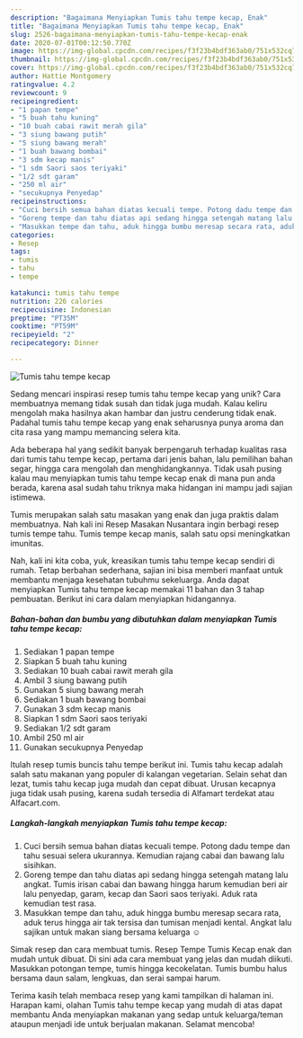 ```yaml
---
description: "Bagaimana Menyiapkan Tumis tahu tempe kecap, Enak"
title: "Bagaimana Menyiapkan Tumis tahu tempe kecap, Enak"
slug: 2526-bagaimana-menyiapkan-tumis-tahu-tempe-kecap-enak
date: 2020-07-01T00:12:50.770Z
image: https://img-global.cpcdn.com/recipes/f3f23b4bdf363ab0/751x532cq70/tumis-tahu-tempe-kecap-foto-resep-utama.jpg
thumbnail: https://img-global.cpcdn.com/recipes/f3f23b4bdf363ab0/751x532cq70/tumis-tahu-tempe-kecap-foto-resep-utama.jpg
cover: https://img-global.cpcdn.com/recipes/f3f23b4bdf363ab0/751x532cq70/tumis-tahu-tempe-kecap-foto-resep-utama.jpg
author: Hattie Montgomery
ratingvalue: 4.2
reviewcount: 9
recipeingredient:
- "1 papan tempe"
- "5 buah tahu kuning"
- "10 buah cabai rawit merah gila"
- "3 siung bawang putih"
- "5 siung bawang merah"
- "1 buah bawang bombai"
- "3 sdm kecap manis"
- "1 sdm Saori saos teriyaki"
- "1/2 sdt garam"
- "250 ml air"
- "secukupnya Penyedap"
recipeinstructions:
- "Cuci bersih semua bahan diatas kecuali tempe. Potong dadu tempe dan tahu sesuai selera ukurannya. Kemudian rajang cabai dan bawang lalu sisihkan."
- "Goreng tempe dan tahu diatas api sedang hingga setengah matang lalu angkat. Tumis irisan cabai dan bawang hingga harum kemudian beri air lalu penyedap, garam, kecap dan Saori saos teriyaki. Aduk rata kemudian test rasa."
- "Masukkan tempe dan tahu, aduk hingga bumbu meresap secara rata, aduk terus hingga air tak tersisa dan tumisan menjadi kental. Angkat lalu sajikan untuk makan siang bersama keluarga ☺️"
categories:
- Resep
tags:
- tumis
- tahu
- tempe

katakunci: tumis tahu tempe 
nutrition: 226 calories
recipecuisine: Indonesian
preptime: "PT35M"
cooktime: "PT59M"
recipeyield: "2"
recipecategory: Dinner

---
```



![Tumis tahu tempe kecap](https://img-global.cpcdn.com/recipes/f3f23b4bdf363ab0/751x532cq70/tumis-tahu-tempe-kecap-foto-resep-utama.jpg)

Sedang mencari inspirasi resep tumis tahu tempe kecap yang unik? Cara membuatnya memang tidak susah dan tidak juga mudah. Kalau keliru mengolah maka hasilnya akan hambar dan justru cenderung tidak enak. Padahal tumis tahu tempe kecap yang enak seharusnya punya aroma dan cita rasa yang mampu memancing selera kita.

Ada beberapa hal yang sedikit banyak berpengaruh terhadap kualitas rasa dari tumis tahu tempe kecap, pertama dari jenis bahan, lalu pemilihan bahan segar, hingga cara mengolah dan menghidangkannya. Tidak usah pusing kalau mau menyiapkan tumis tahu tempe kecap enak di mana pun anda berada, karena asal sudah tahu triknya maka hidangan ini mampu jadi sajian istimewa.

Tumis merupakan salah satu masakan yang enak dan juga praktis dalam membuatnya. Nah kali ini Resep Masakan Nusantara ingin berbagi resep tumis tempe tahu. Tumis tempe kecap manis, salah satu opsi meningkatkan imunitas.


Nah, kali ini kita coba, yuk, kreasikan tumis tahu tempe kecap sendiri di rumah. Tetap berbahan sederhana, sajian ini bisa memberi manfaat untuk membantu menjaga kesehatan tubuhmu sekeluarga. Anda dapat menyiapkan Tumis tahu tempe kecap memakai 11 bahan dan 3 tahap pembuatan. Berikut ini cara dalam menyiapkan hidangannya.

<!--inarticleads1-->

##### Bahan-bahan dan bumbu yang dibutuhkan dalam menyiapkan Tumis tahu tempe kecap:

1. Sediakan 1 papan tempe
1. Siapkan 5 buah tahu kuning
1. Sediakan 10 buah cabai rawit merah gila
1. Ambil 3 siung bawang putih
1. Gunakan 5 siung bawang merah
1. Sediakan 1 buah bawang bombai
1. Gunakan 3 sdm kecap manis
1. Siapkan 1 sdm Saori saos teriyaki
1. Sediakan 1/2 sdt garam
1. Ambil 250 ml air
1. Gunakan secukupnya Penyedap


Itulah resep tumis buncis tahu tempe berikut ini. Tumis tahu kecap adalah salah satu makanan yang populer di kalangan vegetarian. Selain sehat dan lezat, tumis tahu kecap juga mudah dan cepat dibuat. Urusan kecapnya juga tidak usah pusing, karena sudah tersedia di Alfamart terdekat atau Alfacart.com. 

<!--inarticleads2-->

##### Langkah-langkah menyiapkan Tumis tahu tempe kecap:

1. Cuci bersih semua bahan diatas kecuali tempe. Potong dadu tempe dan tahu sesuai selera ukurannya. Kemudian rajang cabai dan bawang lalu sisihkan.
1. Goreng tempe dan tahu diatas api sedang hingga setengah matang lalu angkat. Tumis irisan cabai dan bawang hingga harum kemudian beri air lalu penyedap, garam, kecap dan Saori saos teriyaki. Aduk rata kemudian test rasa.
1. Masukkan tempe dan tahu, aduk hingga bumbu meresap secara rata, aduk terus hingga air tak tersisa dan tumisan menjadi kental. Angkat lalu sajikan untuk makan siang bersama keluarga ☺️


Simak resep dan cara membuat tumis. Resep Tempe Tumis Kecap enak dan mudah untuk dibuat. Di sini ada cara membuat yang jelas dan mudah diikuti. Masukkan potongan tempe, tumis hingga kecokelatan. Tumis bumbu halus bersama daun salam, lengkuas, dan serai sampai harum. 

Terima kasih telah membaca resep yang kami tampilkan di halaman ini. Harapan kami, olahan Tumis tahu tempe kecap yang mudah di atas dapat membantu Anda menyiapkan makanan yang sedap untuk keluarga/teman ataupun menjadi ide untuk berjualan makanan. Selamat mencoba!
